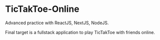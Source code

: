 # TicTakToe-Online

Advanced practice with ReactJS, NextJS, NodeJS.

Final target is a fullstack application to play TicTakToe with friends online.
